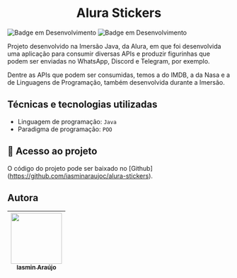 <h1 align="center"> Alura Stickers </h1>

![Badge em Desenvolvimento](https://imgur.com/byrTCQs.jpg) ![Badge em Desenvolvimento](https://imgur.com/iRmhv50.jpg) 

Projeto desenvolvido na Imersão Java, da Alura, em que foi desenvolvida uma aplicação para consumir diversas APIs e produzir figurinhas que podem ser enviadas no WhatsApp, Discord e Telegram, por exemplo.

Dentre as APIs que podem ser consumidas, temos a do IMDB, a da Nasa e a de Linguagens de Programação, também desenvolvida durante a Imersão.

## Técnicas e tecnologias utilizadas
 - Linguagem de programação: `Java`
 - Paradigma de programação: `POO`

## 📁 Acesso ao projeto

O código do projeto pode ser baixado no [Github] (https://github.com/iasminaraujoc/alura-stickers).

## Autora

| [<img src="https://avatars.githubusercontent.com/u/84939115?s=400&u=b5d67bed540cbfef751b2ccdadaac9c5c6805316&v=4" width=115><br><sub>Iasmin Araújo</sub>](https://github.com/iasminaraujoc) 
| :---: | 
